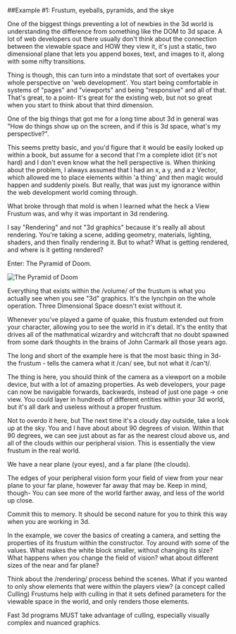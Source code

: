 ##Example #1:  Frustum, eyeballs, pyramids, and the skye

One of the biggest things preventing a lot of newbies in the 3d world is understanding the difference from something like the DOM to 3d space.  A lot of web developers out there usually don't think about the connection between the viewable space and HOW they view it, it's just a static, two dimensional plane that lets you append boxes, text, and images to it, along with some nifty transitions. 

Thing is though, this can turn into a mindstate that sort of overtakes your whole perspective on 'web development'.  You start being comfortable in systems of "pages" and "viewports" and being "responsive" and all of that.  That's great, to a point-  It's great for the existing web, but not so great when you start to think about that third dimension. 


One of the big things that got me for a long time about 3d in general was "How do things show up on the screen, and if this is 3d space, what's my perspective?".  

This seems pretty basic, and you'd figure that it would be easily looked up within a book, but assume for a second that I'm a complete idiot (it's not hard) and I don't even know what the hell perspective is.  When thinking about the problem, I always assumed that I had an x, a y, and a z Vector, which allowed me to place elements within 'a thing' and then magic would happen and suddenly pixels.   But really, that was just my ignorance within the web development world coming through.  

What broke through that mold is when I learned what the heck a View Frustum was, and why it was important in 3d rendering. 

I say "Rendering" and not "3d graphics" because it's really all about rendering.  You're taking a scene, adding geometry, materials, lighting, shaders, and then finally rendering it.  But to what?  What is getting rendered, and where is it getting rendered?

Enter: The Pyramid of Doom. 

![The Pyramid of Doom](https://raw.github.com/landongn/three.js-tutorials/master/1/frustum.png)

Everything that exists within the /volume/ of the frustum is what you actually see when you see "3d" graphics.  It's the lynchpin on the whole operation.  Three Dimensional Space doesn't exist without it. 

Whenever you've played a game of quake, this frustum extended out from your character, allowing you to see the world in it's detail.  It's the entity that drives all of the mathmatical wizardry and witchcraft that no doubt spawned from some dark thoughts in the brains of John Carmark all those years ago.  

The long and short of the example here is that the most basic thing in 3d- the frustum -  tells the camera what it /can/ see, but not what it /can't/.  

The thing is here, you should think of the camera as a viewport on a mobile device, but with a lot of amazing properties.  As web developers, your page can now be navigable forwards, backwards, instead of just one page -> one view.   You could layer in hundreds of different entities within your 3d world, but it's all dark and useless without a proper frustum. 

Not to overdo it here, but The next time it's a cloudy day outside, take a look up at the sky.  You and I have about about 90 degrees of vision.  Within that 90 degrees, we can see just about as far as the nearest cloud above us, and all of the clouds within our peripheral vision.  This is essentially the view frustum in the real world.  

We have a near plane (your eyes), and a far plane (the clouds).  

The edges of your peripheral vision form your field of view from your near plane to your far plane, however far away that may be.  Keep in mind, though-  You can see more of the world farther away, and less of the world up close.

Commit this to memory. It should be second nature for you to think this way when you are working in 3d.

In the example, we cover the basics of creating a camera, and setting the properties of its frustum within the constructor.  Toy around with some of the values.  What makes the white block smaller, without changing its size?  What happens when you change the field of vision?  what about different sizes of the near and far plane? 

Think about the /rendering/ process behind the scenes.  What if you wanted to only show elements that were within the players view? (a concept called Culling) Frustums help with culling in that it sets defined parameters for the viewable space in the world, and only renders those elements. 

Fast 3d programs MUST take advantage of culling, especially visually complex and nuanced graphics. 
